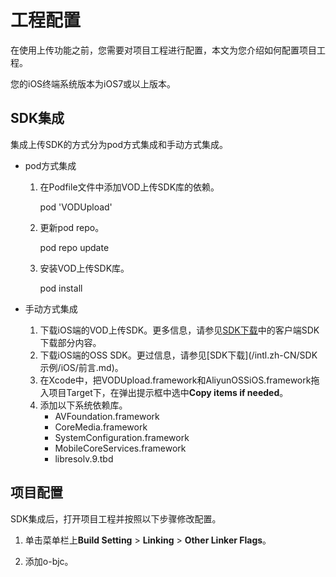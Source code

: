 # 工程配置

在使用上传功能之前，您需要对项目工程进行配置，本文为您介绍如何配置项目工程。

您的iOS终端系统版本为iOS7或以上版本。

## SDK集成

集成上传SDK的方式分为pod方式集成和手动方式集成。

-   pod方式集成
    1.  在Podfile文件中添加VOD上传SDK库的依赖。

        pod 'VODUpload'

    2.  更新pod repo。

        pod repo update

    3.  安装VOD上传SDK库。

        pod install

-   手动方式集成
    1.  下载iOS端的VOD上传SDK。更多信息，请参见[SDK下载](/intl.zh-CN/SDK下载/SDK下载.md)中的客户端SDK下载部分内容。
    2.  下载iOS端的OSS SDK。更过信息，请参见[SDK下载](/intl.zh-CN/SDK 示例/iOS/前言.md)。
    3.  在Xcode中，把VODUpload.framework和AliyunOSSiOS.framework拖入项目Target下，在弹出提示框中选中**Copy items if needed**。
    4.  添加以下系统依赖库。
        -   AVFoundation.framework
        -   CoreMedia.framework
        -   SystemConfiguration.framework
        -   MobileCoreServices.framework
        -   libresolv.9.tbd

## 项目配置

SDK集成后，打开项目工程并按照以下步骤修改配置。

1.  单击菜单栏上**Build Setting** \> **Linking** \> **Other Linker Flags**。

2.  添加o-bjc。


